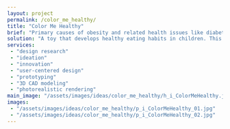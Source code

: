 ```yaml
---
layout: project
permalink: /color_me_healthy/
title: "Color Me Healthy"
brief: "Primary causes of obesity and related health issues like diabetes are a combination of an unhealthy diet and lack of physical activity."
solution: "A toy that develops healthy eating habits in children. This brightly coloured abacus and its measuring cup allow children to keep track of the 3 healthy meals they eat each day. Adding colour to meals helps live a longer, healthier life. Each colour group, of fruits and vegetables, contains a unique combination of powerful phytonutrients known to protect our bodies from chronic diseases."
services:
 - "design research"
 - "ideation"
 - "innovation"
 - "user-centered design"
 - "prototyping"
 - "3D CAD modeling"
 - "photorealistic rendering"
main_image: "/assets/images/ideas/color_me_healthy/h_i_ColorMeHealthy.jpg"
images:
 - "/assets/images/ideas/color_me_healthy/p_i_ColorMeHealthy_01.jpg"
 - "/assets/images/ideas/color_me_healthy/p_i_ColorMeHealthy_02.jpg"
---
```

